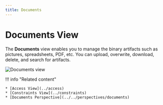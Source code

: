 ```yaml
---
title: Documents
---
```


Documents View
===

The **Documents** view enables you to manage the binary artifacts such as pictures, spreadsheets, PDF, etc. You can upload, overwrite, download, delete, and search for artifacts.

![Documents view](../../../images/ide_view_documents.png)


!!! info "Related content"

	* [Access View](../access)
    * [Constraints View](../constraints)
    * [Documents Perspective](../../perspectives/documents) 